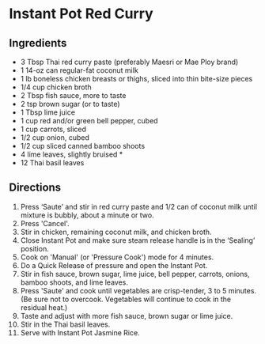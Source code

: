 # Instant Pot Red Curry #

## Ingredients ##

- 3 Tbsp Thai red curry paste (preferably Maesri or Mae Ploy brand)
- 1 14-oz can regular-fat coconut milk
- 1 lb boneless chicken breasts or thighs, sliced into thin bite-size pieces
- 1/4 cup chicken broth
- 2 Tbsp fish sauce, more to taste
- 2 tsp brown sugar (or to taste)
- 1 Tbsp lime juice
- 1 cup red and/or green bell pepper, cubed
- 1 cup carrots, sliced
- 1/2 cup onion, cubed
- 1/2 cup sliced canned bamboo shoots
- 4 lime leaves, slightly bruised *
- 12 Thai basil leaves

## Directions ##

1. Press ‘Saute’ and stir in red curry paste and 1/2 can of coconut milk until mixture is bubbly, about a minute or two.
2. Press 'Cancel'.
3. Stir in chicken, remaining coconut milk, and chicken broth.
4. Close Instant Pot and make sure steam release handle is in the ‘Sealing’ position.
5. Cook on 'Manual' (or 'Pressure Cook') mode for 4 minutes.
6. Do a Quick Release of pressure and open the Instant Pot.
7. Stir in fish sauce, brown sugar, lime juice, bell pepper, carrots, onions, bamboo shoots, and lime leaves.
8. Press 'Saute' and cook until vegetables are crisp-tender, 3 to 5 minutes.  (Be sure not to overcook.  Vegetables will continue to cook in the residual heat.)
9. Taste and adjust with more fish sauce, brown sugar or lime juice.
10. Stir in the Thai basil leaves.
11. Serve with Instant Pot Jasmine Rice.
